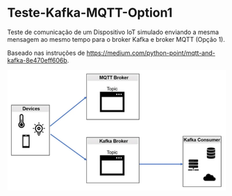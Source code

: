 # Teste-Kafka-MQTT-Option1
Teste de comunicação de um Dispositivo IoT simulado enviando a mesma mensagem ao mesmo tempo para o broker Kafka e broker MQTT (Opção 1).

Baseado nas instruções de https://medium.com/python-point/mqtt-and-kafka-8e470eff606b.

<p float="center">
    <img src="./Option1.png">
</p>


